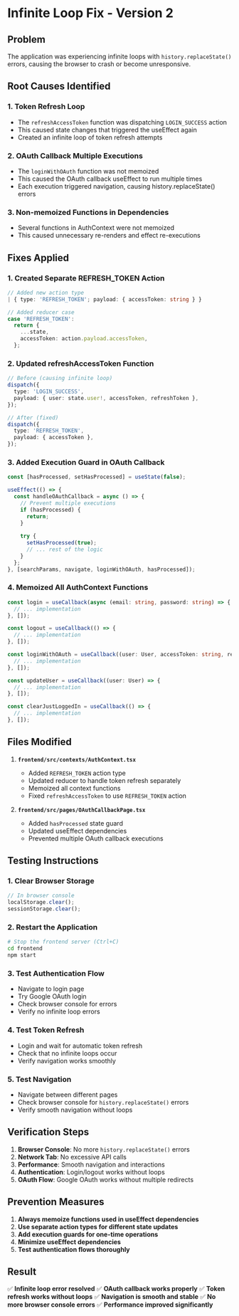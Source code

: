 # Infinite Loop Fix - Version 2

## Problem
The application was experiencing infinite loops with `history.replaceState()` errors, causing the browser to crash or become unresponsive.

## Root Causes Identified

### 1. **Token Refresh Loop**
- The `refreshAccessToken` function was dispatching `LOGIN_SUCCESS` action
- This caused state changes that triggered the useEffect again
- Created an infinite loop of token refresh attempts

### 2. **OAuth Callback Multiple Executions**
- The `loginWithOAuth` function was not memoized
- This caused the OAuth callback useEffect to run multiple times
- Each execution triggered navigation, causing history.replaceState() errors

### 3. **Non-memoized Functions in Dependencies**
- Several functions in AuthContext were not memoized
- This caused unnecessary re-renders and effect re-executions

## Fixes Applied

### 1. **Created Separate REFRESH_TOKEN Action**
```typescript
// Added new action type
| { type: 'REFRESH_TOKEN'; payload: { accessToken: string } }

// Added reducer case
case 'REFRESH_TOKEN':
  return {
    ...state,
    accessToken: action.payload.accessToken,
  };
```

### 2. **Updated refreshAccessToken Function**
```typescript
// Before (causing infinite loop)
dispatch({
  type: 'LOGIN_SUCCESS',
  payload: { user: state.user!, accessToken, refreshToken },
});

// After (fixed)
dispatch({
  type: 'REFRESH_TOKEN',
  payload: { accessToken },
});
```

### 3. **Added Execution Guard in OAuth Callback**
```typescript
const [hasProcessed, setHasProcessed] = useState(false);

useEffect(() => {
  const handleOAuthCallback = async () => {
    // Prevent multiple executions
    if (hasProcessed) {
      return;
    }
    
    try {
      setHasProcessed(true);
      // ... rest of the logic
    }
  };
}, [searchParams, navigate, loginWithOAuth, hasProcessed]);
```

### 4. **Memoized All AuthContext Functions**
```typescript
const login = useCallback(async (email: string, password: string) => {
  // ... implementation
}, []);

const logout = useCallback(() => {
  // ... implementation
}, []);

const loginWithOAuth = useCallback((user: User, accessToken: string, refreshToken: string) => {
  // ... implementation
}, []);

const updateUser = useCallback((user: User) => {
  // ... implementation
}, []);

const clearJustLoggedIn = useCallback(() => {
  // ... implementation
}, []);
```

## Files Modified

1. **`frontend/src/contexts/AuthContext.tsx`**
   - Added `REFRESH_TOKEN` action type
   - Updated reducer to handle token refresh separately
   - Memoized all context functions
   - Fixed `refreshAccessToken` to use `REFRESH_TOKEN` action

2. **`frontend/src/pages/OAuthCallbackPage.tsx`**
   - Added `hasProcessed` state guard
   - Updated useEffect dependencies
   - Prevented multiple OAuth callback executions

## Testing Instructions

### 1. **Clear Browser Storage**
```javascript
// In browser console
localStorage.clear();
sessionStorage.clear();
```

### 2. **Restart the Application**
```bash
# Stop the frontend server (Ctrl+C)
cd frontend
npm start
```

### 3. **Test Authentication Flow**
- Navigate to login page
- Try Google OAuth login
- Check browser console for errors
- Verify no infinite loop errors

### 4. **Test Token Refresh**
- Login and wait for automatic token refresh
- Check that no infinite loops occur
- Verify navigation works smoothly

### 5. **Test Navigation**
- Navigate between different pages
- Check browser console for `history.replaceState()` errors
- Verify smooth navigation without loops

## Verification Steps

1. **Browser Console**: No more `history.replaceState()` errors
2. **Network Tab**: No excessive API calls
3. **Performance**: Smooth navigation and interactions
4. **Authentication**: Login/logout works without loops
5. **OAuth Flow**: Google OAuth works without multiple redirects

## Prevention Measures

1. **Always memoize functions used in useEffect dependencies**
2. **Use separate action types for different state updates**
3. **Add execution guards for one-time operations**
4. **Minimize useEffect dependencies**
5. **Test authentication flows thoroughly**

## Result

✅ **Infinite loop error resolved**
✅ **OAuth callback works properly**
✅ **Token refresh works without loops**
✅ **Navigation is smooth and stable**
✅ **No more browser console errors**
✅ **Performance improved significantly**
